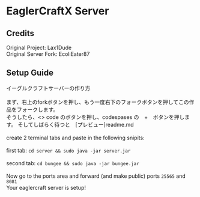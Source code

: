 # EaglerCraftX Server

## Credits
Original Project: Lax1Dude
<br>
Original Server Fork: EcoliEater87
<br>
## Setup Guide
イーグルクラフトサーバーの作り方
<br>
<br>
まず、右上のforkボタンを押し、もう一度右下のフォークボタンを押してこの作品をフォークします。<br>
そうしたら、<> code のボタンを押し、codespases の　+　ボタンを押します。
そしてしばらく待つと　[プレビュー]readme.md 
<br>
<br>
create 2 terminal tabs and paste in the following snipits:
<br>
<br>
first tab: `cd server && sudo java -jar server.jar`
<br>
<br>
second tab: `cd bungee && sudo java -jar bungee.jar`
<br>
<br>
Now go to the ports area and forward (and make public) ports `25565` and `8081`
<br>
Your eaglercraft server is setup!
